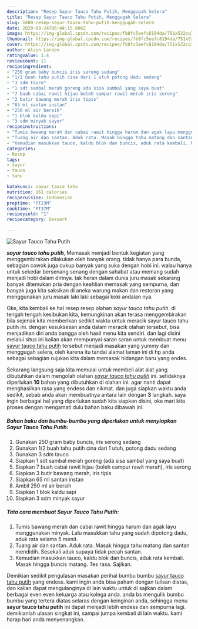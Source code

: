 ```yaml
---
description: "Resep Sayur Tauco Tahu Putih, Menggugah Selera"
title: "Resep Sayur Tauco Tahu Putih, Menggugah Selera"
slug: 1680-resep-sayur-tauco-tahu-putih-menggugah-selera
date: 2020-08-24T06:44:15.606Z
image: https://img-global.cpcdn.com/recipes/fb8fc5eefc8194da/751x532cq70/sayur-tauco-tahu-putih-foto-resep-utama.jpg
thumbnail: https://img-global.cpcdn.com/recipes/fb8fc5eefc8194da/751x532cq70/sayur-tauco-tahu-putih-foto-resep-utama.jpg
cover: https://img-global.cpcdn.com/recipes/fb8fc5eefc8194da/751x532cq70/sayur-tauco-tahu-putih-foto-resep-utama.jpg
author: Alvin Larson
ratingvalue: 3.4
reviewcount: 11
recipeingredient:
- "250 gram baby buncis iris serong sedang"
- "1/2 buah tahu putih cina dari 1 utuh potong dadu sedang"
- "3 sdm tauco"
- "1 sdt sambal merah goreng ada sisa sambal yang saya buat"
- "7 buah cabai rawit hijau boleh campur rawit merah iris serong"
- "3 butir bawang merah iris tipis"
- "65 ml santan instan"
- "250 ml air bersih"
- "1 blok kaldu sapi"
- "3 sdm minyak sayur"
recipeinstructions:
- "Tumis bawang merah dan cabai rawit hingga harum dan agak layu menggunakan minyak. Lalu masukkan tahu yang sudah dipotong dadu, aduk rata selama 5 menit."
- "Tuang air dan santan. Aduk rata. Masak hingga tahu matang dan santan mendidih. Sesekali aduk supaya tidak pecah santan."
- "Kemudian masukkan tauco, kaldu blok dan buncis, aduk rata kembali. Masak hingga buncis matang. Tes rasa. Sajikan."
categories:
- Resep
tags:
- sayur
- tauco
- tahu

katakunci: sayur tauco tahu 
nutrition: 161 calories
recipecuisine: Indonesian
preptime: "PT23M"
cooktime: "PT37M"
recipeyield: "1"
recipecategory: Dessert

---
```



![Sayur Tauco Tahu Putih](https://img-global.cpcdn.com/recipes/fb8fc5eefc8194da/751x532cq70/sayur-tauco-tahu-putih-foto-resep-utama.jpg)

<b><i>sayur tauco tahu putih</i></b>, Memasak menjadi bentuk kegiatan yang menggembirakan dilakukan oleh banyak orang. tidak hanya para bunda, sebagian cowok juga cukup banyak yang suka dengan hobi ini. walau hanya untuk sekedar bersenang senang dengan sahabat atau memang sudah menjadi hobi dalam dirinya. tak heran dalam dunia juru masak sekarang banyak ditemukan pria dengan keahlian memasak yang sempurna, dan banyak juga kita saksikan di aneka warung makan dan restoran yang menggunakan juru masak laki laki sebagai koki andalan nya.



Oke, kita kembali ke hal resep resep olahan <i>sayur tauco tahu putih</i>. di tengah tengah kesibukan kita, kemungkinan akan terasa menggembirakan bila sejenak kita memberikan sedikit waktu untuk meracik sayur tauco tahu putih ini. dengan kesuksesan anda dalam meracik olahan tersebut, bisa menjadikan diri anda bangga oleh hasil menu kita sendiri. dan lagi disini melalui situs ini kalian akan mempunyai saran saran untuk membuat menu <u>sayur tauco tahu putih</u> tersebut menjadi masakan yang yummy dan menggugah selera, oleh karena itu tandai alamat laman ini di hp anda sebagai sebagian rujukan kita dalam memasak hidangan baru yang endes.


Sekarang langsung saja kita memulai untuk membeli alat alat yang dibutuhkan dalam mengolah olahan <u><i>sayur tauco tahu putih</i></u> ini. setidaknya diperlukan <b>10</b> bahan yang dibutuhkan di olahan ini. agar nanti dapat menghasilkan rasa yang endess dan nikmat. dan juga siapkan waktu anda sedikit, sebab anda akan membuatnya antara lain dengan <b>3</b> langkah. saya ingin berbagai hal yang diperlukan sudah kita siapkan disini, oke mari kita proses dengan mengamati dulu bahan baku dibawah ini.

<!--inarticleads1-->

##### Bahan baku dan bumbu-bumbu yang diperlukan untuk menyiapkan Sayur Tauco Tahu Putih:

1. Gunakan 250 gram baby buncis, iris serong sedang
1. Gunakan 1/2 buah tahu putih cina dari 1 utuh, potong dadu sedang
1. Gunakan 3 sdm tauco
1. Siapkan 1 sdt sambal merah goreng (ada sisa sambal yang saya buat)
1. Siapkan 7 buah cabai rawit hijau (boleh campur rawit merah), iris serong
1. Siapkan 3 butir bawang merah, iris tipis
1. Siapkan 65 ml santan instan
1. Ambil 250 ml air bersih
1. Siapkan 1 blok kaldu sapi
1. Siapkan 3 sdm minyak sayur




<!--inarticleads2-->

##### Tata cara membuat Sayur Tauco Tahu Putih:

1. Tumis bawang merah dan cabai rawit hingga harum dan agak layu menggunakan minyak. Lalu masukkan tahu yang sudah dipotong dadu, aduk rata selama 5 menit.
1. Tuang air dan santan. Aduk rata. Masak hingga tahu matang dan santan mendidih. Sesekali aduk supaya tidak pecah santan.
1. Kemudian masukkan tauco, kaldu blok dan buncis, aduk rata kembali. Masak hingga buncis matang. Tes rasa. Sajikan.




Demikian sedikit pengulasan masakan perihal bumbu bumbu <u>sayur tauco tahu putih</u> yang endess. kami ingin anda bisa paham dengan tulisan diatas, dan kalian dapat mengulanginya di lain waktu untuk di sajikan dalam berbagai even even keluarga atau kolega anda. anda bs mengulik bumbu bumbu yang tertera diatas selaras dengan keinginan anda, sehingga menu <b>sayur tauco tahu putih</b> ini dapat menjadi lebih endess dan sempurna lagi. demikianlah ulasan singkat ini, sampai jumpa kembali di lain waktu. kami harap hari anda menyenangkan.
